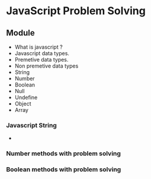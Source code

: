 # JavaScript Problem Solving 

## Module 
- What is javascript ?
- Javascript data types.
- Premetive data types.
- Non premetive data types
- String
- Number
- Boolean
- Null
- Undefine
- Object
- Array

### Javascript String

- 

### Number methods with problem solving
### Boolean methods with problem solving

